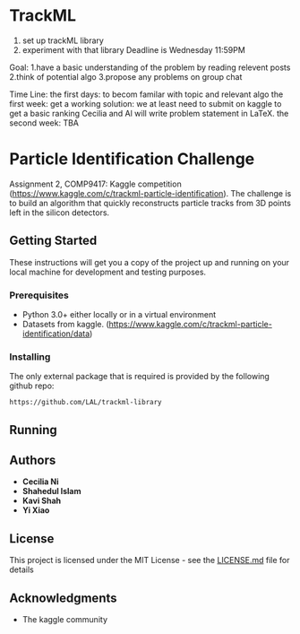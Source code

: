 # TrackML
1. set up trackML library 
2. experiment with that library
Deadline is Wednesday 11:59PM


Goal:
1.have a basic understanding of the problem by reading relevent posts
2.think of potential algo
3.propose any problems on group chat

Time Line:
the first days: to becom familar with topic and relevant algo
the first week: get a working solution: we at least need to submit on kaggle to get a basic ranking
Cecilia and Al will write problem statement in LaTeX. 
the second week: TBA

# Particle Identification Challenge

Assignment 2, COMP9417: Kaggle competition (https://www.kaggle.com/c/trackml-particle-identification). The challenge is to build an algorithm that quickly reconstructs particle tracks from 3D points left in the silicon detectors. 

## Getting Started

These instructions will get you a copy of the project up and running on your local machine for development and testing purposes.

### Prerequisites

- Python 3.0+ either locally or in a virtual environment
- Datasets from kaggle. (https://www.kaggle.com/c/trackml-particle-identification/data)

### Installing

The only external package that is required is provided by the following github repo:

```
https://github.com/LAL/trackml-library
```

## Running 




## Authors

* **Cecilia Ni**
* **Shahedul Islam** 
* **Kavi Shah**
* **Yi Xiao** 

## License

This project is licensed under the MIT License - see the [LICENSE.md](LICENSE.md) file for details

## Acknowledgments

* The kaggle community
